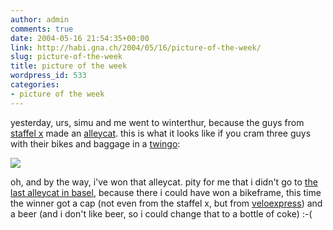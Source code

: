 ```yaml
---
author: admin
comments: true
date: 2004-05-16 21:54:35+00:00
link: http://habi.gna.ch/2004/05/16/picture-of-the-week/
slug: picture-of-the-week
title: picture of the week
wordpress_id: 533
categories:
- picture of the week
---
```


yesterday, urs, simu and me went to winterthur, because the guys from [staffel x](http://www.staffelx.ch/) made an [alleycat](http://www.fahrradkurier.ch/aktuell/alley150504.jpg).
this is what it looks like if you cram three guys with their bikes and baggage in a [twingo](http://images.google.ch/images?hl=de&lr=&ie=UTF-8&q=renault+twingo&btnG=Suche):

[![](http://habi.gna.ch/blog/images/Pano-tm.jpg)](http://habi.gna.ch/blog/images/Panomov.mov)


oh, and by the way, i've won that alleycat. pity for me that i didn't go to [the last alleycat in basel](http://www.fahrradkurier.ch/bilder/metropening.html), because there i could have won a bikeframe, this time the winner got a cap (not even from the staffel x, but from [veloexpress](http://veloexpress.ch/)) and a beer (and i don't like beer, so i could change that to a bottle of coke) :-(

